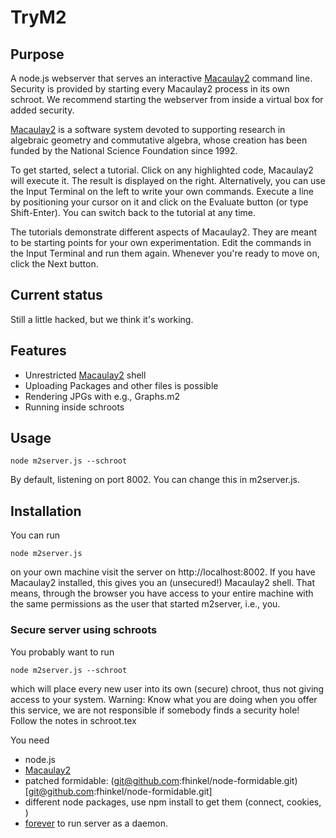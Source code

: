 # TryM2

## Purpose

A node.js webserver that serves an interactive [Macaulay2](http://www.macaulay2.com) command line. Security is provided by starting every Macaulay2 process in its own schroot. We recommend starting the webserver from inside a virtual box for added security. 

[Macaulay2](http://www.macaulay2.com) is a software system devoted to supporting research in algebraic geometry and commutative algebra, whose creation has been funded by the National Science Foundation since 1992.

To get started, select a tutorial. Click on any highlighted code, Macaulay2 will execute it. The result is displayed on the right. Alternatively, you can use the Input Terminal on the left to write your own commands. Execute a line by positioning your cursor on it and click on the Evaluate button (or type Shift-Enter). You can switch back to the tutorial at any time.

The tutorials demonstrate different aspects of Macaulay2. They are meant to be starting points for your own experimentation. Edit the commands in the Input Terminal and run them again. Whenever you're ready to move on, click the Next button.

## Current status

Still a little hacked, but we think it's working. 

## Features

* Unrestricted [Macaulay2](http://www.macaulay2.com) shell
* Uploading Packages and other files is possible
* Rendering JPGs with e.g., Graphs.m2
* Running inside schroots


## Usage
    node m2server.js --schroot
    
By default, listening on port 8002. You can change this in m2server.js.

## Installation
You can run

    node m2server.js 
    
on your own machine visit the server on http://localhost:8002. If you have Macaulay2 installed, this gives you an (unsecured!) Macaulay2 shell. That means, through the browser you have access to your entire machine with the same permissions as the user that started m2server, i.e., you. 

### Secure server using schroots
You probably want to run 

    node m2server.js --schroot
    
which will place every new user into its own (secure) chroot, thus not giving access to your system. Warning: Know what you are doing when you offer this service, we are not responsible if somebody finds a security hole! Follow the notes in schroot.tex

You need 
* node.js
* [Macaulay2](http://www.macaulay2.com)
* patched formidable: (git@github.com:fhinkel/node-formidable.git)[git@github.com:fhinkel/node-formidable.git]
* different node packages, use npm install to get them (connect, cookies, )
* [forever](https://github.com/nodejitsu/forever) to run server as a daemon.



 
    
